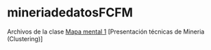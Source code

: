 # mineriadedatosFCFM
Archivos de la clase
[Mapa mental 1](https://github.com/HelenaCarrillo/mineriadedatosFCFM/blob/master/MapaMental_1_1725370.pdf)
[Presentación técnicas de Mineria (Clustering)]
